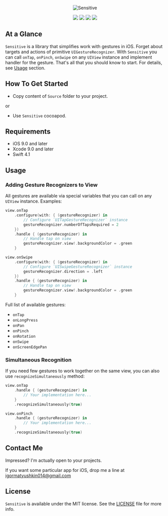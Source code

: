 <p align="center" >
<img src="https://github.com/igormatyushkin014/Sensitive/blob/master/Logo/logo-1024-300.png" alt="Sensitive" title="Sensitive">
</p>

<p align="center">
<a href="https://swift.org"><img src="https://img.shields.io/badge/Swift-4-orange.svg?style=flat"></a>
<a href="https://cocoapods.org"><img src="https://img.shields.io/cocoapods/v/Sensitive.svg?maxAge=2592000"></a>
<a href="https://cocoapods.org"><img src="https://img.shields.io/cocoapods/dt/Sensitive.svg?maxAge=2592000"></a>
<a href="https://tldrlegal.com/license/mit-license"><img src="https://img.shields.io/badge/License-MIT-blue.svg?style=flat"></a>
</p>

## At a Glance

`Sensitive` is a library that simplifies work with gestures in iOS. Forget about targets and actions of primitive `UIGestureRecognizer`. With `Sensitive` you can call `onTap`, `onPinch`, `onSwipe` on any `UIView` instance and implement handler for the gesture. That's all that you should know to start. For details, see [Usage](#usage) section.

## How To Get Started

- Copy content of `Source` folder to your project.

or

- Use `Sensitive` cocoapod.

## Requirements

* iOS 9.0 and later
* Xcode 9.0 and later
* Swift 4.1

## Usage

### Adding Gesture Recognizers to View

All gestures are available via special variables that you can call on any `UIView` instance. Examples:

```swift
view.onTap
    .configure(with: { (gestureRecognizer) in
        // Configure `UITapGestureRecognizer` instance
        gestureRecognizer.numberOfTapsRequired = 2
    })
    .handle { (gestureRecognizer) in
        // Handle tap on view
        gestureRecognizer.view!.backgroundColor = .green
    }

view.onSwipe
    .configure(with: { (gestureRecognizer) in
        // Configure `UISwipeGestureRecognizer` instance
        gestureRecognizer.direction = .left
    })
    .handle { (gestureRecognizer) in
        // Handle tap on view
        gestureRecognizer.view!.backgroundColor = .green
    }
```

Full list of available gestures:

- `onTap`
- `onLongPress`
- `onPan`
- `onPinch`
- `onRotation`
- `onSwipe`
- `onScreenEdgePan`

### Simultaneous Recognition

If you need few gestures to work together on the same view, you can also use `recognizeSimultaneously` method:

```swift
view.onTap
    .handle { (gestureRecognizer) in
        // Your implementation here...
    }
    .recognizeSimultaneously(true)

view.onPinch
    .handle { (gestureRecognizer) in
        // Your implementation here...
    }
    .recognizeSimultaneously(true)
```

## Contact Me

Impressed? I'm actually open to your projects.

If you want some particular app for iOS, drop me a line at igormatyushkin014@gmail.com

## License

`Sensitive` is available under the MIT license. See the [LICENSE](./LICENSE) file for more info.
